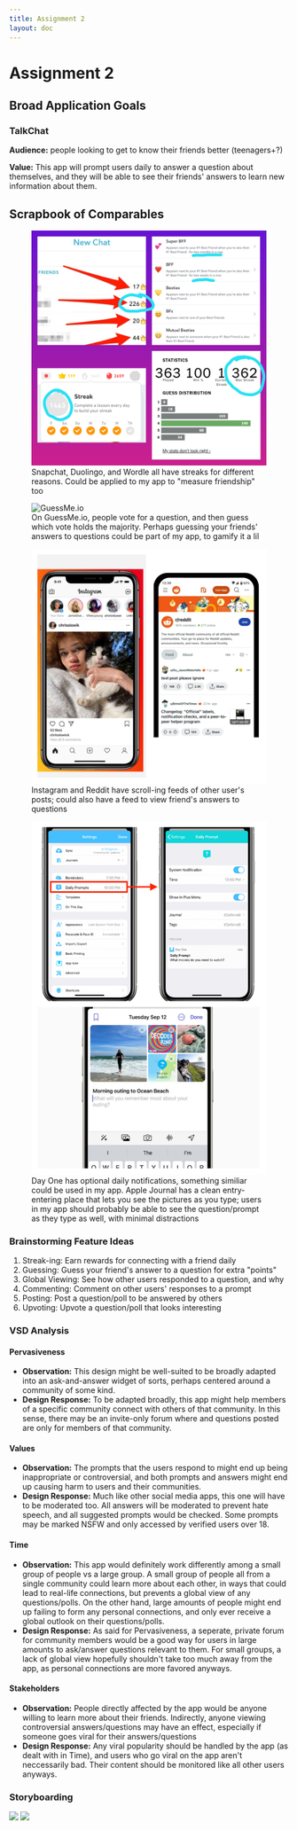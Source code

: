 ```yaml
---
title: Assignment 2
layout: doc
---
```


# Assignment 2


<!-- TalkChat
    Rather than just sending black screens to people on the daily, this app encourages you to actually talk to your friends. You can maintain a streak for how many days you've talked to a friend in a row, and the app gives you fun questions or prompts for you both to respond to, creating an even tighter bond in your friendship. -->


## Broad Application Goals

### TalkChat

**Audience:** people looking to get to know their friends better (teenagers+?)

**Value:** This app will prompt users daily to answer a question about themselves, and they will be able to see their friends' answers to learn new information about them.


## Scrapbook of Comparables

<figure>
  <img
  src="./a2_images/streaks.jpg"
  alt="streaks on snapchat, duolingo, and wordle">
  <figcaption>Snapchat, Duolingo, and Wordle all have streaks for different reasons. Could be applied to my app to "measure friendship" too</figcaption>
</figure>

<figure>
  <img
  src="./a2_images/guessMe.jpg"
  alt="GuessMe.io">
  <figcaption>On GuessMe.io, people vote for a question, and then guess which vote holds the majority. Perhaps guessing your friends' answers to questions could be part of my app, to gamify it a lil</figcaption>
</figure>

<figure>
  <img
  src="./a2_images/feeds.jpg"
  alt="instagram and reddit feeds">
  <figcaption>Instagram and Reddit have scroll-ing feeds of other user's posts; could also have a feed to view friend's answers to questions</figcaption>
</figure>

<figure>
  <img
  src="./a2_images/notifsAndTyping.jpg"
  alt="day one notification settings, and apple journal app entry layout">
  <figcaption>Day One has optional daily notifications, something similiar could be used in my app. Apple Journal has a clean entry-entering place that lets you see the pictures as you type; users in my app should probably be able to see the question/prompt as they type as well, with minimal distractions</figcaption>
</figure>

### Brainstorming Feature Ideas
1. Streak-ing: Earn rewards for connecting with a friend daily
2. Guessing: Guess your friend's answer to a question for extra "points" 
3. Global Viewing: See how other users responded to a question, and why
4. Commenting: Comment on other users' responses to a prompt
5. Posting: Post a question/poll to be answered by others
6. Upvoting: Upvote a question/poll that looks interesting

### VSD Analysis

#### Pervasiveness
- **Observation:** This design might be well-suited to be broadly adapted into an ask-and-answer widget of sorts, perhaps centered around a community of some kind.
- **Design Response:** To be adapted broadly, this app might help members of a specific community connect with others of that community. In this sense, there may be an invite-only forum where and questions posted are only for members of that community.

#### Values
- **Observation:** The prompts that the users respond to might end up being inappropriate or controversial, and both prompts and answers might end up causing harm to users and their communities.
- **Design Response:** Much like other social media apps, this one will have to be moderated too. All answers will be moderated to prevent hate speech, and all suggested prompts would be checked. Some prompts may be marked NSFW and only accessed by verified users over 18.

#### Time
- **Observation:** This app would definitely work differently among a small group of people vs a large group. A small group of people all from a single community could learn more about each other, in ways that could lead to real-life connections, but prevents a global view of any questions/polls. On the other hand, large amounts of people might end up failing to form any personal connections, and only ever receive a global outlook on their questions/polls.
- **Design Response:** As said for Pervasiveness, a seperate, private forum for community members would be a good way for users in large amounts to ask/answer questions relevant to them. For small groups, a lack of global view hopefully shouldn't take too much away from the app, as personal connections are more favored anyways.

#### Stakeholders
- **Observation:** People directly affected by the app would be anyone willing to learn more about their friends. Indirectly, anyone viewing controversial answers/questions may have an effect, especially if someone goes viral for their answers/questions
- **Design Response:** Any viral popularity should be handled by the app (as dealt with in Time), and users who go viral on the app aren't neccessarily bad. Their content should be monitored like all other users anyways. 


### Storyboarding

  <img src="./a2_images/storyboard1.jpg">

  <img src="./a2_images/storyboard2.jpg">
